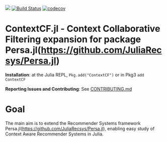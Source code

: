 [![](https://img.shields.io/badge/docs-dev-blue.svg)](https://juliarecsys.github.io/ContextCF.jl/latest/)
[![Build Status](https://travis-ci.org/JuliaRecsys/ContextCF.jl.svg?branch=master)](https://travis-ci.org/JuliaRecsys/ContextCF.jl)
[![codecov](https://codecov.io/gh/JuliaRecsys/ContextCF.jl/branch/master/graph/badge.svg)](https://codecov.io/gh/JuliaRecsys/ContextCF.jl)

# ContextCF.jl - Context Collaborative Filtering expansion for package Persa.jl(https://github.com/JuliaRecsys/Persa.jl)

**Installation**: at the Julia REPL, `Pkg.add("ContextCF")` or in Pkg3 `add ContextCF`

**Reporting Issues and Contributing**: See [CONTRIBUTING.md](CONTRIBUTING.md)

# Goal

The main aim is to extend the Recommender Systems framework Persa.jl(https://github.com/JuliaRecsys/Persa.jl), enabling easy study of Context Aware Recommender Systems in Julia.
